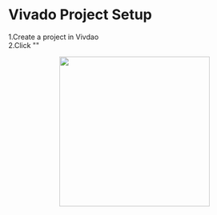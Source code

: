 # Vivado Project Setup

1.Create a project in Vivdao  
2.Click ""
<div align=center><img width="300" height="300" src=https://github.com/jeffrey8373/zynq-ultrascale-plus/blob/main/petalinux/pictures/Xnip2021-06-22_09-10-32.jpeg>


